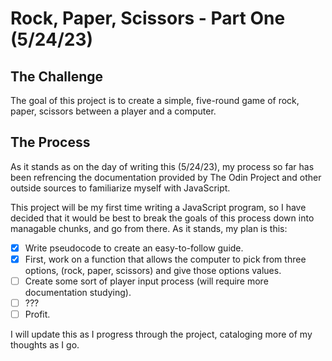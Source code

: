 # Rock, Paper, Scissors - Part One (5/24/23)

## The Challenge 
The goal of this project is to create a simple, five-round game of rock, paper, scissors between a player and a computer. 

## The Process
As it stands as on the day of writing this (5/24/23), my process so far has been refrencing the documentation provided by The Odin Project and other outside sources to familiarize myself with JavaScript. 

This project will be my first time writing a JavaScript program, so I have decided that it would be best to break the goals of this process down into managable chunks, and go from there. As it stands, my plan is this:
- [x] Write pseudocode to create an easy-to-follow guide.
- [x] First, work on a function that allows the computer to pick from three options, (rock, paper, scissors) and give those options values.
- [ ] Create some sort of player input process (will require more documentation studying).
- [ ] ???
- [ ] Profit.

I will update this as I progress through the project, cataloging more of my thoughts as I go.

